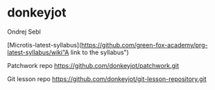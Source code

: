 # donkeyjot
 Ondrej Sebl

[Microtis-latest-syllabus](https://github.com/green-fox-academy/prg-latest-syllabus/wiki"A link to the syllabus")

Patchwork repo
https://github.com/donkeyjot/patchwork.git

Git lesson repo
https://github.com/donkeyjot/git-lesson-repository.git
